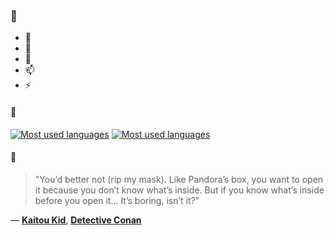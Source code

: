 ### 👋

- 🔭
- 🌱
- 💬
- 📫
- ⚡

#### 🧏

[![Most used languages](https://github-readme-stats-aynah.vercel.app/api/top-langs/?username=aynh&theme=solarized-dark&langs_count=6&layout=compact&hide_title=true)](https://github.com/anuraghazra/github-readme-stats#gh-dark-mode-only)
[![Most used languages](https://github-readme-stats-aynah.vercel.app/api/top-langs/?username=aynh&theme=solarized-light&langs_count=6&layout=compact&hide_title=true)](https://github.com/anuraghazra/github-readme-stats#gh-light-mode-only)

#### 💬

> "You’d better not (rip my mask). Like Pandora’s box, you want to open it because you don’t know what’s inside. But if you know what’s inside before you open it… It’s boring, isn’t it?"

&mdash; [**Kaitou Kid**](https://myanimelist.net/character.php?q=Kaitou%20Kid&cat=character), [**Detective Conan**](https://myanimelist.net/search/all?q=Detective%20Conan&cat=all)
